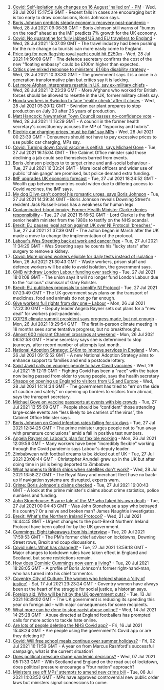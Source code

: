 1. [Covid: Self-isolation rule changes on 16 August 'nailed on' - PM](https://www.bbc.co.uk/news/uk-57998247) - Wed, 28 Jul 2021 15:17:59 GMT - Recent falls in cases are encouraging but it is too early to draw conclusions, Boris Johnson says.
2. [Boris Johnson predicts steady economic recovery post-pandemic](https://www.bbc.co.uk/news/uk-politics-57995845) - Wed, 28 Jul 2021 09:06:38 GMT - Boris Johnson still warns of "bumps on the road" ahead as the IMF predicts 7% growth for the UK economy.
3. [Covid: No quarantine for fully jabbed US and EU travellers to England](https://www.bbc.co.uk/news/uk-57999362) - Wed, 28 Jul 2021 15:07:09 GMT - The travel industry had been pushing for the rule change so tourists can more easily come to England.
4. [Price tag for new flagship royal yacht could hit £250m](https://www.bbc.co.uk/news/uk-politics-58002977) - Wed, 28 Jul 2021 14:50:09 GMT - The defence secretary confirms the cost of the new "floating embassy" could be £100m higher than expected.
5. [Critics give mixed response to ministers' £1.6bn disability strategy](https://www.bbc.co.uk/news/disability-57987803) - Wed, 28 Jul 2021 10:33:30 GMT - The government says it is a once in a generation transformative plan but critics say it is lacking.
6. [Let more Afghan interpreters resettle in UK, say ex-military chiefs](https://www.bbc.co.uk/news/uk-57990020) - Wed, 28 Jul 2021 12:23:29 GMT - More Afghans who worked for British forces should be allowed to resettle in the UK, former military chiefs say.
7. [Honda workers in Swindon to face 'reality check' after it closes](https://www.bbc.co.uk/news/uk-england-wiltshire-57987601) - Wed, 28 Jul 2021 05:20:12 GMT - Swindon car plant prepares to stop production on July 30 after 35 years of production.
8. [Matt Hancock: Newmarket Town Council passes no-confidence vote](https://www.bbc.co.uk/news/uk-england-suffolk-57989509) - Wed, 28 Jul 2021 11:16:29 GMT - A council in the former health secretary's constituency accuses the MP of "hypocrisy and hubris".
9. [Electric car charging prices 'must be fair' say MPs](https://www.bbc.co.uk/news/business-57963912) - Wed, 28 Jul 2021 00:23:39 GMT - Consumers should not have to pay excessive prices to use public car charging, MPs say.
10. [Covid: Turning down Covid vaccine is selfish, says Michael Gove](https://www.bbc.co.uk/news/uk-politics-57987016) - Tue, 27 Jul 2021 16:15:04 GMT - The Cabinet Office minister said those declining a jab could see themselves barred from events.
11. [Boris Johnson pledges to to target crime and anti-social behaviour](https://www.bbc.co.uk/news/uk-politics-57978618) - Tue, 27 Jul 2021 16:33:24 GMT - More local officers and wider use of public 'chain gangs' are promised, but police demand extra funding.
12. [IMF upgrades UK economic forecast](https://www.bbc.co.uk/news/business-57987091) - Tue, 27 Jul 2021 18:24:52 GMT - Wealth gap between countries could widen due to differing access to Covid vaccines, the IMF says.
13. [My dog Dilyn can't control his romantic urges, says Boris Johnson](https://www.bbc.co.uk/news/uk-politics-57987491) - Tue, 27 Jul 2021 14:39:34 GMT - Boris Johnson reveals Downing Street's resident Jack Russell-cross has a weakness for human legs.
14. [Contaminated-blood inquiry: Former Health Minister Clarke denies responsibility](https://www.bbc.co.uk/news/uk-57986582) - Tue, 27 Jul 2021 15:16:52 GMT - Lord Clarke is the first senior health minister from the 1980s to testify on the NHS scandal.
15. [Brexit: EU pauses legal action against UK over NI Protocol 'breaches'](https://www.bbc.co.uk/news/uk-northern-ireland-57986307) - Tue, 27 Jul 2021 21:37:39 GMT - The action began in March after the UK made a move to change the implementation of the protocol.
16. [Labour's Wes Streeting back at work and cancer free](https://www.bbc.co.uk/news/uk-politics-57983355) - Tue, 27 Jul 2021 11:34:29 GMT - Wes Streeting says he counts his "lucky stars" after surgery to remove a kidney.
17. [Covid: More pinged workers eligible for daily tests instead of isolation](https://www.bbc.co.uk/news/uk-politics-57977282) - Mon, 26 Jul 2021 21:30:43 GMT - Waste workers, prison staff and defence workers will be able to avoid isolation, the government says.
18. [GMB withdraw London Labour funding over sacking](https://www.bbc.co.uk/news/uk-england-london-57988501) - Tue, 27 Jul 2021 18:01:08 GMT - The union says it will no longer fund London Labour due to the "callous" dismissal of Gary Bolister.
19. [Brexit: EU publishes proposals to simplify NI Protocol](https://www.bbc.co.uk/news/uk-northern-ireland-57978453) - Tue, 27 Jul 2021 07:23:49 GMT - The UK government says plans on the transport of medicines, food and animals do not go far enough.
20. [Give workers full rights from day one – Labour](https://www.bbc.co.uk/news/uk-57962405) - Mon, 26 Jul 2021 17:22:30 GMT - Deputy leader Angela Rayner sets out plans for a "new deal" for workers post-pandemic.
21. [COP26 climate summit president says progress made, but not enough](https://www.bbc.co.uk/news/science-environment-57975025) - Mon, 26 Jul 2021 18:29:54 GMT - The first in-person climate meeting in 18 months sees some tentative progress, but no breakthroughs.
22. [Almost 600 migrant Channel crossings at weekend](https://www.bbc.co.uk/news/uk-57966417) - Mon, 26 Jul 2021 06:52:58 GMT - Home secretary says she is determined to stop journeys, after record number of attempts last month.
23. [National Adoption Strategy: £48m to improve services in England](https://www.bbc.co.uk/news/uk-57962679) - Mon, 26 Jul 2021 09:15:52 GMT - A new National Adoption Strategy aims to enhance support to families and end a postcode lottery.
24. [Sajid Javid calls on younger people to have Covid vaccines](https://www.bbc.co.uk/news/uk-politics-58003454) - Wed, 28 Jul 2021 15:12:19 GMT - Fighting Covid has been a "race" with the baton now being passed from older to young people, says the health secretary
25. [Shapps on opening up England to visitors from US and Europe](https://www.bbc.co.uk/news/uk-politics-58003453) - Wed, 28 Jul 2021 14:14:34 GMT - The government has tried to "err on the side of caution and safety" on opening up borders to visitors from abroad, says the transport secretary.
26. [Michael Gove on vaccine passports at events with big crowds](https://www.bbc.co.uk/news/uk-politics-57988623) - Tue, 27 Jul 2021 13:55:09 GMT - People should be “confident” those attending large-scale events are “less likely to be carriers of the virus”, the Cabinet Office Minister says.
27. [Boris Johnson on Covid infection rates falling for six days](https://www.bbc.co.uk/news/uk-politics-57986503) - Tue, 27 Jul 2021 12:34:25 GMT - The prime minister urges people not to “run away with premature conclusions” amid a fall in positive test numbers.
28. [Angela Rayner on Labour's plan for flexible working](https://www.bbc.co.uk/news/uk-politics-57973490) - Mon, 26 Jul 2021 12:09:56 GMT - Many workers have been "incredibly flexible" working through the Covid pandemic says Labour's deputy leader.
29. [Zimbabwean with football dreams to be kicked out of UK](https://www.bbc.co.uk/news/world-africa-57917683) - Tue, 27 Jul 2021 23:08:44 GMT - Christopher Arundell grew up in the UK but after doing time in jail is being deported to Zimbabwe.
30. [What happens to British ships when satellites don't work?](https://www.bbc.co.uk/news/uk-politics-57440787) - Wed, 28 Jul 2021 13:58:22 GMT - The Royal Navy and merchant fleet have no back-up if navigation systems are disrupted, experts warn.
31. [Crime: Boris Johnson's claims checked](https://www.bbc.co.uk/news/57987932) - Tue, 27 Jul 2021 16:00:43 GMT - A look at the prime minister's claims about crime statistics, police numbers and funding.
32. [John Stonehouse: Bizarre tale of the MP who faked his own death](https://www.bbc.co.uk/news/uk-politics-57942759) - Tue, 27 Jul 2021 00:04:43 GMT - Was John Stonehouse a spy who betrayed his country? Or a naive and broken man? James Naughtie investigates.
33. [Brexit: What's the Northern Ireland Protocol?](https://www.bbc.co.uk/news/explainers-53724381) - Wed, 21 Jul 2021 16:44:45 GMT - Urgent changes to the post-Brexit Northern Ireland Protocol have been called for by the UK government.
34. [Cummings: Eight takeaways from his interview](https://www.bbc.co.uk/news/uk-politics-57882892) - Tue, 20 Jul 2021 17:59:53 GMT - The PM's former chief adviser on lockdowns, Downing Street rows, Brexit and coup discussions.
35. [Covid rules: What has changed?](https://www.bbc.co.uk/news/explainers-52530518) - Tue, 27 Jul 2021 13:59:18 GMT - Major changes to lockdown rules have taken effect in England and Scotland, but some restrictions remain.
36. [How does Dominic Cummings now earn a living?](https://www.bbc.co.uk/news/uk-politics-49101464) - Tue, 20 Jul 2021 18:28:05 GMT - A profile of Boris Johnson's former right-hand-man, who has turned into his chief tormentor.
37. [Coventry City of Culture: The women who helped shape a 'city of justice'](https://www.bbc.co.uk/news/uk-england-coventry-warwickshire-57555779) - Sat, 17 Jul 2021 23:23:24 GMT - Coventry women have always been at the heart of the struggle for social justice, a historian says.
38. [Foreign aid: Who will be hit by the UK government cuts?](https://www.bbc.co.uk/news/57362816) - Tue, 13 Jul 2021 16:39:02 GMT - The UK government is reducing its spending this year on foreign aid - with major consequences for some recipients.
39. [What more can be done to stop racist abuse online?](https://www.bbc.co.uk/news/uk-politics-57820048) - Wed, 14 Jul 2021 14:25:28 GMT - Abuse directed at England footballers has prompted calls for more action to tackle hate online.
40. [Are lots of people deleting the NHS Covid app?](https://www.bbc.co.uk/news/57779371) - Fri, 16 Jul 2021 15:48:24 GMT - Are people using the government's Covid app or are they deleting it?
41. [Covid: Will free school meals continue over summer holidays?](https://www.bbc.co.uk/news/explainers-53053337) - Fri, 02 Jul 2021 16:11:59 GMT - A year on from Marcus Rashford's successful campaign, what is the current situation?
42. [Does political pressure shape pandemic decisions?](https://www.bbc.co.uk/news/uk-scotland-scotland-politics-57737414) - Wed, 07 Jul 2021 05:11:33 GMT - With Scotland and England on the road out of lockdown, does political pressure encourage a "four nation" approach?
43. [Ministers see off MPs' attempts to amend new crime bill](https://www.bbc.co.uk/news/uk-politics-57680917) - Tue, 06 Jul 2021 14:03:52 GMT - MPs have approved controversial new public order laws but ministers signal concessions to come.
